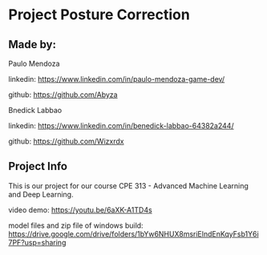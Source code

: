 # Project Posture Correction

## Made by: 

Paulo Mendoza

linkedin: https://www.linkedin.com/in/paulo-mendoza-game-dev/

github: https://github.com/Abyza

Bnedick Labbao

linkedin: https://www.linkedin.com/in/benedick-labbao-64382a244/

github: https://github.com/Wizxrdx

## Project Info

This is our project for our course CPE 313 - Advanced Machine Learning and Deep Learning.

video demo: https://youtu.be/6aXK-A1TD4s

model files and zip file of windows build: https://drive.google.com/drive/folders/1bYw6NHUX8msriElndEnKqyFsb1Y6i7PF?usp=sharing
